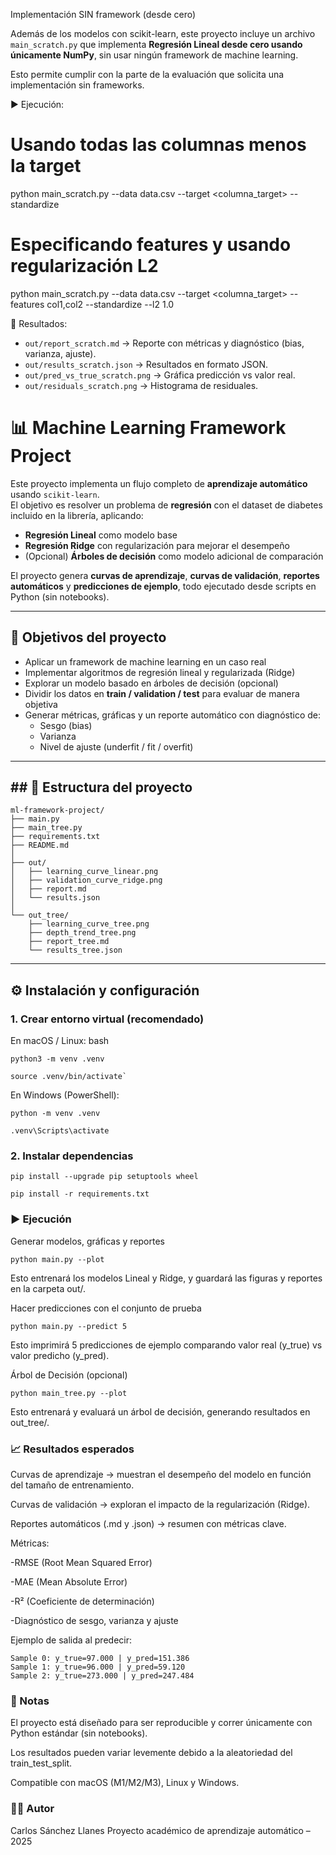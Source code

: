 Implementación SIN framework (desde cero)

Además de los modelos con scikit-learn, este proyecto incluye un archivo `main_scratch.py` 
que implementa **Regresión Lineal desde cero usando únicamente NumPy**, sin usar 
ningún framework de machine learning.

Esto permite cumplir con la parte de la evaluación que solicita una implementación sin frameworks.

▶️ Ejecución:

# Usando todas las columnas menos la target
python main_scratch.py --data data.csv --target <columna_target> --standardize

# Especificando features y usando regularización L2
python main_scratch.py --data data.csv --target <columna_target> --features col1,col2 --standardize --l2 1.0

📂 Resultados:
- `out/report_scratch.md` → Reporte con métricas y diagnóstico (bias, varianza, ajuste).
- `out/results_scratch.json` → Resultados en formato JSON.
- `out/pred_vs_true_scratch.png` → Gráfica predicción vs valor real.
- `out/residuals_scratch.png` → Histograma de residuales.

# 📊 Machine Learning Framework Project

Este proyecto implementa un flujo completo de **aprendizaje automático** usando `scikit-learn`.  
El objetivo es resolver un problema de **regresión** con el dataset de diabetes incluido en la librería, aplicando:

- **Regresión Lineal** como modelo base  
- **Regresión Ridge** con regularización para mejorar el desempeño  
- (Opcional) **Árboles de decisión** como modelo adicional de comparación  

El proyecto genera **curvas de aprendizaje**, **curvas de validación**, **reportes automáticos** y **predicciones de ejemplo**, todo ejecutado desde scripts en Python (sin notebooks).

---

## 🎯 Objetivos del proyecto
- Aplicar un framework de machine learning en un caso real  
- Implementar algoritmos de regresión lineal y regularizada (Ridge)  
- Explorar un modelo basado en árboles de decisión (opcional)  
- Dividir los datos en **train / validation / test** para evaluar de manera objetiva  
- Generar métricas, gráficas y un reporte automático con diagnóstico de:
  - Sesgo (bias)  
  - Varianza  
  - Nivel de ajuste (underfit / fit / overfit)  

---

## ## 📁 Estructura del proyecto

```
ml-framework-project/
├── main.py
├── main_tree.py
├── requirements.txt
├── README.md
│
├── out/
│   ├── learning_curve_linear.png
│   ├── validation_curve_ridge.png
│   ├── report.md
│   └── results.json
│
└── out_tree/
    ├── learning_curve_tree.png
    ├── depth_trend_tree.png
    ├── report_tree.md
    └── results_tree.json
```

---

## ⚙️ Instalación y configuración

### 1. Crear entorno virtual (recomendado)

En macOS / Linux:
bash
```
python3 -m venv .venv
```
```
source .venv/bin/activate`
```

En Windows (PowerShell):
```
python -m venv .venv
```
```
.venv\Scripts\activate
```

### 2. Instalar dependencias
```
pip install --upgrade pip setuptools wheel
```
```
pip install -r requirements.txt
```

### ▶️ Ejecución
Generar modelos, gráficas y reportes
```
python main.py --plot
```


Esto entrenará los modelos Lineal y Ridge, y guardará las figuras y reportes en la carpeta out/.

Hacer predicciones con el conjunto de prueba
```
python main.py --predict 5
```


Esto imprimirá 5 predicciones de ejemplo comparando valor real (y_true) vs valor predicho (y_pred).

Árbol de Decisión (opcional)
```
python main_tree.py --plot
```


Esto entrenará y evaluará un árbol de decisión, generando resultados en out_tree/.

### 📈 Resultados esperados

Curvas de aprendizaje → muestran el desempeño del modelo en función del tamaño de entrenamiento.

Curvas de validación → exploran el impacto de la regularización (Ridge).

Reportes automáticos (.md y .json) → resumen con métricas clave.

Métricas:

-RMSE (Root Mean Squared Error)

-MAE (Mean Absolute Error)

-R² (Coeficiente de determinación)

-Diagnóstico de sesgo, varianza y ajuste

Ejemplo de salida al predecir:
```
Sample 0: y_true=97.000 | y_pred=151.386
Sample 1: y_true=96.000 | y_pred=59.120
Sample 2: y_true=273.000 | y_pred=247.484
```

### 📌 Notas

El proyecto está diseñado para ser reproducible y correr únicamente con Python estándar (sin notebooks).

Los resultados pueden variar levemente debido a la aleatoriedad del train_test_split.

Compatible con macOS (M1/M2/M3), Linux y Windows.

### 👨‍💻 Autor

Carlos Sánchez Llanes
Proyecto académico de aprendizaje automático – 2025
